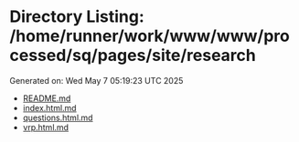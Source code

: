 # Directory Listing: /home/runner/work/www/www/processed/sq/pages/site/research
Generated on: Wed May  7 05:19:23 UTC 2025

- [README.md](README.md)
- [index.html.md](index.html.md)
- [questions.html.md](questions.html.md)
- [vrp.html.md](vrp.html.md)
